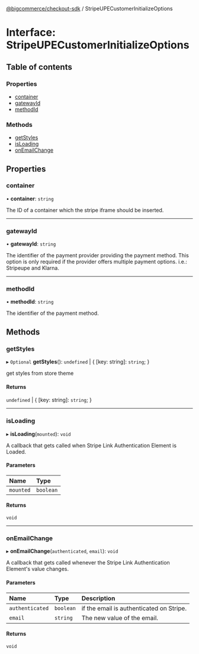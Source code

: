 [@bigcommerce/checkout-sdk](../README.md) / StripeUPECustomerInitializeOptions

# Interface: StripeUPECustomerInitializeOptions

## Table of contents

### Properties

- [container](StripeUPECustomerInitializeOptions.md#container)
- [gatewayId](StripeUPECustomerInitializeOptions.md#gatewayid)
- [methodId](StripeUPECustomerInitializeOptions.md#methodid)

### Methods

- [getStyles](StripeUPECustomerInitializeOptions.md#getstyles)
- [isLoading](StripeUPECustomerInitializeOptions.md#isloading)
- [onEmailChange](StripeUPECustomerInitializeOptions.md#onemailchange)

## Properties

### container

• **container**: `string`

The ID of a container which the stripe iframe should be inserted.

___

### gatewayId

• **gatewayId**: `string`

The identifier of the payment provider providing the payment method. This
option is only required if the provider offers multiple payment options.
i.e.: Stripeupe and Klarna.

___

### methodId

• **methodId**: `string`

The identifier of the payment method.

## Methods

### getStyles

▸ `Optional` **getStyles**(): `undefined` \| { [key: string]: `string`;  }

get styles from store theme

#### Returns

`undefined` \| { [key: string]: `string`;  }

___

### isLoading

▸ **isLoading**(`mounted`): `void`

A callback that gets called when Stripe Link Authentication Element is Loaded.

#### Parameters

| Name | Type |
| :------ | :------ |
| `mounted` | `boolean` |

#### Returns

`void`

___

### onEmailChange

▸ **onEmailChange**(`authenticated`, `email`): `void`

A callback that gets called whenever the Stripe Link Authentication Element's value changes.

#### Parameters

| Name | Type | Description |
| :------ | :------ | :------ |
| `authenticated` | `boolean` | if the email is authenticated on Stripe. |
| `email` | `string` | The new value of the email. |

#### Returns

`void`
